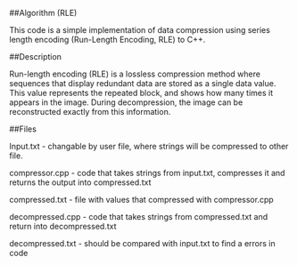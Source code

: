##Algorithm (RLE)

This code is a simple implementation of data compression using series length encoding (Run-Length Encoding, RLE) to C++.


##Description

Run-length encoding (RLE) is a lossless compression method where sequences that display redundant data are stored as a single data value. This value represents the repeated block, and shows how many times it appears in the image. During decompression, the image can be reconstructed exactly from this information.


##Files

Input.txt - changable by user file, where strings will be compressed to other file.

compressor.cpp - code that takes strings from input.txt, compresses it and returns the output into compressed.txt

compressed.txt - file with values that compressed with compressor.cpp

decompressed.cpp - code that takes strings from compressed.txt and return into decompressed.txt

decompressed.txt - should be compared with input.txt to find a errors in code

